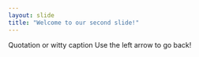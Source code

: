 ```yaml
---
layout: slide
title: "Welcome to our second slide!"
---
```

Quotation or witty caption
Use the left arrow to go back!
